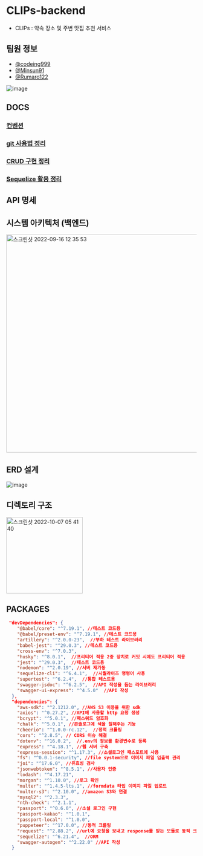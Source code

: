# CLIPs-backend

- CLIPs : 약속 장소 및 주변 맛집 추천 서비스

## 팀원 정보

- [@codeing999](https://github.com/codeing999)
- [@Minsun91](https://github.com/Minsun91)
- [@Rumaro122](https://github.com/Rumaro122)

![image](https://user-images.githubusercontent.com/109027875/187682382-34d04dc6-3372-491a-be79-0e4da6318d02.png)

## DOCS

### [컨벤션](./docs/convention.md)

### [git 사용법 정리](./docs/git.md)

### [CRUD 구현 정리](./docs/crud.md)

### [Sequelize 활용 정리](./docs/sequelize.md)

## API 명세

## 시스템 아키텍처 (백엔드)

<img width="577" alt="스크린샷 2022-09-16 12 35 53" src="https://user-images.githubusercontent.com/92393851/190620485-5135948f-cc70-4fca-8125-faf46e8848e3.png">


## ERD 설계

![image](https://user-images.githubusercontent.com/92393851/194463479-ae978462-98ad-45a8-ab10-462c9139ac96.png)


## 디렉토리 구조

<img width="202" alt="스크린샷 2022-10-07 05 41 40" src="https://user-images.githubusercontent.com/92393851/194463262-8289c092-4a03-4a6b-85ea-88263f762054.png">

## PACKAGES

```json
 "devDependencies": {
    "@babel/core": "^7.19.1", //테스트 코드용
    "@babel/preset-env": "^7.19.1", //테스트 코드용
    "artillery": "^2.0.0-23",  //부하 테스트 라이브러리
    "babel-jest": "^29.0.3", //테스트 코드용
    "cross-env": "^7.0.3",
    "husky": "^8.0.1",  //프리티어 적용 2중 장치로 커밋 시에도 프리티어 적용
    "jest": "^29.0.3",  //테스트 코드용
    "nodemon": "^2.0.19", //서버 재가동
    "sequelize-cli": "^6.4.1",  //시퀄라이즈 명령어 사용
    "supertest": "^6.2.4",  //통합 테스트용
    "swagger-jsdoc": "^6.2.5",  //API 작성을 돕는 라이브러리
    "swagger-ui-express": "^4.5.0"  //API 작성
  },
  "dependencies": {
    "aws-sdk": "^2.1212.0", //AWS S3 이용을 위한 sdk
    "axios": "^0.27.2", //API에 사용할 http 요청 생성 
    "bcrypt": "^5.0.1", //패스워드 암호화
    "chalk": "^5.0.1", //콘솔로그에 색을 칠해주는 기능
    "cheerio": "^1.0.0-rc.12",  //정적 크롤링
    "cors": "^2.8.5", // CORS 이슈 해결
    "dotenv": "^16.0.2",  //.env의 정보를 환경변수로 등록
    "express": "^4.18.1", //웹 서버 구축
    "express-session": "^1.17.3", //소셜로그인 패스포트에 사용
    "fs": "^0.0.1-security", //file system으로 이미지 파일 입출력 관리
    "joi": "^17.6.0", //유효성 검사
    "jsonwebtoken": "^8.5.1", //사용자 인증
    "lodash": "^4.17.21",
    "morgan": "^1.10.0", //로그 확인 
    "multer": "^1.4.5-lts.1", //formdata 타입 이미지 파일 업로드
    "multer-s3": "^2.10.0", //amazon S3와 연결
    "mysql2": "^2.3.3",
    "nth-check": "^2.1.1",
    "passport": "^0.6.0", //소셜 로그인 구현
    "passport-kakao": "^1.0.1",
    "passport-local": "^1.0.0",
    "puppeteer": "^17.0.0", //동적 크롤링
    "request": "^2.88.2", //url에 요청을 보내고 response를 받는 모듈로 동적 크롤링에서 사용
    "sequelize": "^6.21.4",  //ORM
    "swagger-autogen": "^2.22.0" //API 작성
  }
```
